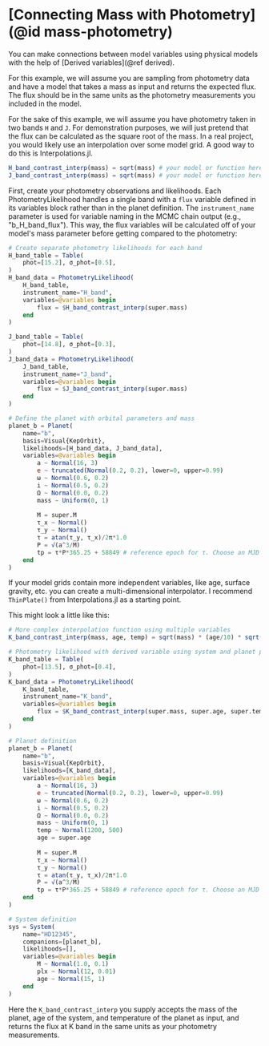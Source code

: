#  [Connecting Mass with Photometry] (@id mass-photometry)

You can make connections between model variables using physical models with the help of [Derived variables](@ref derived).

For this example, we will assume you are sampling from photometry data and have a model that takes a mass as input and returns the expected flux. The flux should be in the same units as the photometry measurements you included in the model.

For the sake of this example, we will assume you have photometry taken in two bands `H` and `J`. For demonstration purposes, we will just pretend that the flux can be calculated as the square root of the mass. In a real project, you would likely use an interpolation over some model grid. A good way to do this is Interpolations.jl.
```julia
H_band_contrast_interp(mass) = sqrt(mass) # your model or function here
J_band_contrast_interp(mass) = sqrt(mass) # your model or function here
```

First, create your photometry observations and likelihoods. Each PhotometryLikelihood handles a single band with a `flux` variable defined in its variables block rather than in the planet definition. The `instrument_name` parameter is used for variable naming in the MCMC chain output (e.g., "b_H_band_flux"). This way, the flux variables will be calculated off of your model's mass parameter before getting compared to the photometry:
```julia
# Create separate photometry likelihoods for each band
H_band_table = Table(
    phot=[15.2], σ_phot=[0.5],
)
H_band_data = PhotometryLikelihood(
    H_band_table,
    instrument_name="H_band",
    variables=@variables begin
        flux = $H_band_contrast_interp(super.mass)
    end
)

J_band_table = Table(
    phot=[14.8], σ_phot=[0.3],
)
J_band_data = PhotometryLikelihood(
    J_band_table,
    instrument_name="J_band", 
    variables=@variables begin
        flux = $J_band_contrast_interp(super.mass)
    end
)

# Define the planet with orbital parameters and mass
planet_b = Planet(
    name="b",
    basis=Visual{KepOrbit},
    likelihoods=[H_band_data, J_band_data],
    variables=@variables begin
        a ~ Normal(16, 3)
        e ~ truncated(Normal(0.2, 0.2), lower=0, upper=0.99)
        ω ~ Normal(0.6, 0.2)
        i ~ Normal(0.5, 0.2)
        Ω ~ Normal(0.0, 0.2)
        mass ~ Uniform(0, 1)
        
        M = super.M
        τ_x ~ Normal()
        τ_y ~ Normal()
        τ = atan(τ_y, τ_x)/2π*1.0
        P = √(a^3/M)
        tp = τ*P*365.25 + 58849 # reference epoch for τ. Choose an MJD date near your data.
    end
)
```

If your model grids contain more independent variables, like age, surface gravity, etc. you can create a multi-dimensional interpolator. I recommend `ThinPlate()` from Interpolations.jl as a starting point.

This might look a little like this:
```julia
# More complex interpolation function using multiple variables
K_band_contrast_interp(mass, age, temp) = sqrt(mass) * (age/10) * sqrt(temp/1000)

# Photometry likelihood with derived variable using system and planet properties
K_band_table = Table(
    phot=[13.5], σ_phot=[0.4],
)
K_band_data = PhotometryLikelihood(
    K_band_table,
    instrument_name="K_band",
    variables=@variables begin
        flux = $K_band_contrast_interp(super.mass, super.age, super.temp)
    end
)

# Planet definition
planet_b = Planet(
    name="b", 
    basis=Visual{KepOrbit},
    likelihoods=[K_band_data],
    variables=@variables begin
        a ~ Normal(16, 3)
        e ~ truncated(Normal(0.2, 0.2), lower=0, upper=0.99)
        ω ~ Normal(0.6, 0.2)
        i ~ Normal(0.5, 0.2)
        Ω ~ Normal(0.0, 0.2)
        mass ~ Uniform(0, 1)
        temp ~ Normal(1200, 500)
        age = super.age
        
        M = super.M
        τ_x ~ Normal()
        τ_y ~ Normal()
        τ = atan(τ_y, τ_x)/2π*1.0
        P = √(a^3/M)
        tp = τ*P*365.25 + 58849 # reference epoch for τ. Choose an MJD date near your data.
    end
)

# System definition
sys = System(
    name="HD12345",
    companions=[planet_b],
    likelihoods=[],
    variables=@variables begin
        M ~ Normal(1.0, 0.1)
        plx ~ Normal(12, 0.01)
        age ~ Normal(15, 1)
    end
)
```
Here the `K_band_contrast_interp` you supply accepts the mass of the planet, age of the system, and temperature of the planet as input, and returns the flux at K band in the same units as your photometry measurements.

